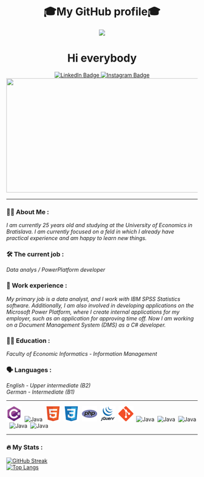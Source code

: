 
<h1 align="center">🎓My GitHub profile🎓</h1>

<div id="header" align="center">
  <img src="https://media.giphy.com/media/KGhpQ5NMoWKQurlHwI/giphy.gif" width="250"/>
</div>
<h1 align="center">Hi everybody</h1>
<div id="badges" align="center">
  <a href="https://www.linkedin.com/in/samuel-veštúr-51292923a">
    <img src="https://img.shields.io/badge/LinkedIn-0077B5?style=for-the-badge&logo=linkedin&logoColor=white" alt="LinkedIn Badge"/>
  </a>
  <a href="https://www.instagram.com/_samosato_/">
    <img src="https://img.shields.io/badge/Instagram-E4405F?style=for-the-badge&logo=instagram&logoColor=white" alt="Instagram Badge"/>
  </a>
</div>

<div align="center">
  <img src="https://media.giphy.com/media/dWesBcTLavkZuG35MI/giphy.gif" width="600" height="300"/>
</div>

---

### 👨‍💻 About Me :
<i>I am currently 25 years old and studying
at the University of Economics in
Bratislava. I am currently focused on a
feld in which I already have practical
experience and am happy to learn new
things.</i>

### 🛠️ The current job : 
<i> Data analys / PowerPlatform developer</i>

### 🤯 Work experience : 
<i> My primary job is a data analyst, and I work with IBM SPSS Statistics software.
Additionally, I am also involved in developing applications on the Microsoft
Power Platform, where I create internal applications for my employer, such as
an application for approving time off. Now I am working on a Document Management System (DMS) as a C# developer.</i>

### 👨‍🎓 Education : 
<i> Faculty of Economic Informatics - 
Information Management
</i>

### 🗣️ Languages :
<i> English - Upper intermediate (B2)</i> <br>
<i> German - Intermediate (B1)</i>


---

<div>
  <img src="https://raw.githubusercontent.com/devicons/devicon/1119b9f84c0290e0f0b38982099a2bd027a48bf1/icons/csharp/csharp-original.svg" title="Java" alt="Java" width="40" height="40"/>&nbsp;
  <img src="https://upload.wikimedia.org/wikipedia/commons/thumb/7/7d/Microsoft_.NET_logo.svg/2048px-Microsoft_.NET_logo.svg.png" title="Java" alt="Java" width="40" height="40"/>&nbsp;
 <img src="https://raw.githubusercontent.com/devicons/devicon/1119b9f84c0290e0f0b38982099a2bd027a48bf1/icons/html5/html5-original.svg" title="Java" alt="Java" width="40" height="40"/>&nbsp;
  <img src="https://raw.githubusercontent.com/devicons/devicon/1119b9f84c0290e0f0b38982099a2bd027a48bf1/icons/css3/css3-original.svg" title="Java" alt="Java" width="40" height="40"/>&nbsp;
  <img src="https://raw.githubusercontent.com/devicons/devicon/1119b9f84c0290e0f0b38982099a2bd027a48bf1/icons/php/php-original.svg" title="Java" alt="Java" width="40" height="40"/>&nbsp;
  <img src="https://raw.githubusercontent.com/devicons/devicon/1119b9f84c0290e0f0b38982099a2bd027a48bf1/icons/jquery/jquery-original-wordmark.svg" title="Java" alt="Java" width="40" height="40"/>&nbsp;
  <img src="https://raw.githubusercontent.com/devicons/devicon/1119b9f84c0290e0f0b38982099a2bd027a48bf1/icons/git/git-original.svg" title="Java" alt="Java" width="40" height="40"/>&nbsp;
  <img src="https://w7.pngwing.com/pngs/167/148/png-transparent-microsoft-azure-sql-database-microsoft-sql-server-database-blue-text-logo.png" title="Java" alt="Java" width="40" height="40"/>&nbsp;
  <img src="https://www.faction-a.ca/wp-content/uploads/2021/02/power-automate-logo-800-600.png" title="Java" alt="Java" width="40" height="40"/>&nbsp;
  <img src="https://store-images.s-microsoft.com/image/apps.14352.13795821674373682.42a749e2-3ed9-43c6-88ec-0045278b4e49.06c4d6a0-f276-44bb-9034-0afa26717e8f" title="Java" alt="Java" width="40" height="40"/>&nbsp;
   <img src="https://upload.wikimedia.org/wikipedia/commons/thumb/e/e1/Microsoft_Office_SharePoint_%282019%E2%80%93present%29.svg/2097px-Microsoft_Office_SharePoint_%282019%E2%80%93present%29.svg.png" title="Java" alt="Java" width="40" height="40"/>&nbsp;
  <img src="https://e7.pngegg.com/pngimages/714/826/png-clipart-spss-modeler-computer-icons-ibm-analytics-ibm-blue-text.png" title="Java" alt="Java" width="40" height="40"/>&nbsp;
</div>

---

### :fire: My Stats :
[![GitHub Streak](http://github-readme-streak-stats.herokuapp.com?user=SamuelVestur&theme=light&background=FFFFFF)](https://git.io/streak-stats)<br>
[![Top Langs](https://github-readme-stats.vercel.app/api/top-langs/?username=SamuelVestur&layout=compact&theme=vision-friendly-light)](https://github.com/anuraghazra/github-readme-stats)

